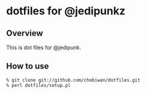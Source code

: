 dotfiles for @jedipunkz
====

Overview
----

This is dot files for @jedipunk. 

How to use
----

    % git clone git://github.com/chobiwan/dotfiles.git
    % perl dotfiles/setup.pl


